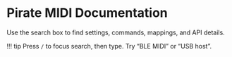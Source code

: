 # Pirate MIDI Documentation

Use the search box to find settings, commands, mappings, and API details.

!!! tip
    Press `/` to focus search, then type. Try “BLE MIDI” or “USB host”.